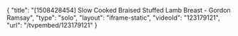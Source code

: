 {
    "title": "[1508428454] Slow Cooked Braised Stuffed Lamb Breast - Gordon Ramsay",
    "type": "solo",
    "layout": "iframe-static",
    "videoId": "123179121",
    "url": "\/tvpembed\/123179121"
}
